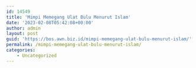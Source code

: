 ```yaml
---
id: 14549
title: 'Mimpi Memegang Ulat Bulu Menurut Islam'
date: '2023-02-08T05:42:08+00:00'
author: admin
layout: post
guid: 'https://bos.awn.biz.id/mimpi-memegang-ulat-bulu-menurut-islam/'
permalink: /mimpi-memegang-ulat-bulu-menurut-islam/
categories:
    - Uncategorized
---
```


